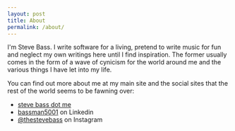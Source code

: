 ```yaml
---
layout: post
title: About
permalink: /about/
---
```


I'm Steve Bass. I write software for a living, pretend to write music for fun and neglect my own writings here until I find inspiration. The former usually comes in the form of a wave of cynicism for the world around me and the various things I have let into my life.

You can find out more about me at my main site and the social sites that the rest of the world seems to be fawning over:
- [steve bass dot me](http://stevebass.me)
- [bassman5001](https://linkedin.com/in/bassman5001) on Linkedin
- [@thestevebass](https://instagram.com/thestevebass) on Instagram

